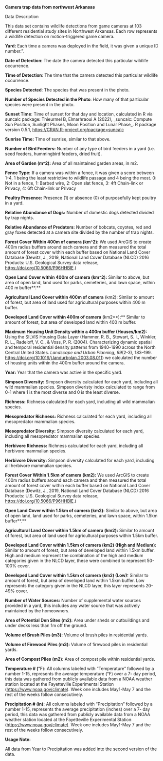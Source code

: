 ﻿**Camera trap data from northwest Arkansas**

Data Description

This data set contains wildlife detections from game cameras at 103 different residential study sites in Northwest Arkansas. Each row represents a wildlife detection on motion-triggered game camera.

**Yard:** Each time a camera was deployed in the field, it was given a unique ID number.”.

**Date of Detection**: The date the camera detected this particular wildlife occurrence. 

**Time of Detection**: The time that the camera detected this particular wildlife occurrence. 

**Species Detected**: The species that was present in the photo. 

**Number of Species Detected in the Photo**: How many of that particular species were present in the photo.

**Sunset Time:** Time of sunset for that day and location, calculated in R via suncalc package: Thieurmel B, Elmarhraoui A (2022), \_suncalc: Compute Sun Position, Sunlight Phases, Moon Position and Lunar Phase\_. R package version 0.5.1, <https://CRAN.R-project.org/package=suncalc>

**Sunrise Time:** Time of sunrise, similar to that above.

**Number of Bird Feeders:** Number of any type of bird feeders in a yard (i.e. seed feeders, hummingbird feeders, dried fruit).

**Area of Garden (m^2):** Area of all maintained garden areas, in m2.

**Fence Type:** If a camera was within a fence, it was given a score between 1-4, 1 being the least restrictive to wildlife passage and 4 being the most. 0: Not in a fence, 1: Barbed wire, 2: Open slat fence, 3: 4ft Chain-link or Privacy, 4: 6ft Chain-link or Privacy

**Poultry Presence:** Presence (1) or absence (0) of purposefully kept poultry in a yard.

**Relative Abundance of Dogs:** Number of domestic dogs detected divided by trap nights.

**Relative Abundance of Predators:** Number of bobcats, coyotes, red and gray foxes detected at a camera site divided by the number of trap nights.

**Forest Cover Within 400m of camera (km^2):**  We used ArcGIS to create 400m radius buffers around each camera and then measured the total amount of forest cover within each buffer based on National Land Cover Database (Dewitz, J., 2019, National Land Cover Database (NLCD) 2016 Products: U.S. Geological Survey data release, <https://doi.org/10.5066/P96HHBIE>.)

**Open Land Cover within 400m of camera (km^2):** Similar to above, but area of open land, land used for parks, cemeteries, and lawn space, within 400 m buffer**.**

**Agricultural Land Cover within 400m of camera** (km2): Similar to amount of forest, but area of land used for agricultural purposes within 400 m buffer.

**Developed Land Cover within 400m of camera** (km2**):** Similar to amount of forest, but area of developed land within 400 m buffer.

**Maximum Housing Unit Density within a 400m buffer (Houses/**km2**):** Using the SILVIS Housing Data Layer (Hammer, R. B., Stewart, S. I., Winkler, R. L., Radeloff, V. C., & Voss, P. R. (2004). Characterizing dynamic spatial and temporal residential density patterns from 1940–1990 across the North Central United States. *Landscape and Urban Planning*, *69*(2-3), 183–199. <https://doi.org/10.1016/j.landurbplan.2003.08.011>) we calculated the number of housing units within the 400m buffer around the camera.

**Year:** Year that the camera was active in the specific yard.

**Simpson Diversity:** Simpson diversity calculated for each yard, including all wild mammalian species. Simpson diveristy index calculated to range from 0-1 where 1 is the most diverse and 0 is the least diverse.

**Richness:** Richness calculated for each yard, including all wild mammalian species.

**Mesopredator Richness:** Richness calculated for each yard, including all mesopredator mammalian species.

**Mesopredator Diversity:** Simpson diversity calculated for each yard, including all mesopredator mammalian species.

**Herbivore Richness:** Richness calculated for each yard, including all herbivore mammalian species.

**Herbivore Diversity:** Simpson diversity calculated for each yard, including all herbivore mammalian species.

**Forest Cover Within 1.5km of camera (**km2**):**  We used ArcGIS to create 400m radius buffers around each camera and then measured the total amount of forest cover within each buffer based on National Land Cover Database (Dewitz, J., 2019, National Land Cover Database (NLCD) 2016 Products: U.S. Geological Survey data release, <https://doi.org/10.5066/P96HHBIE>.)

**Open Land Cover within 1.5km of camera (**km2**):** Similar to above, but area of open land, land used for parks, cemeteries, and lawn space, within 1.5km buffer**.**

**Agricultural Land Cover within 1.5km of camera (**km2**):** Similar to amount of forest, but area of land used for agricultural purposes within 1.5km buffer.

**Developed Land Cover within 1.5km of camera (**km2**) (High and Medium):** Similar to amount of forest, but area of developed land within 1.5km buffer. High and medium represent the combination of the high and medium categories given in the NLCD layer, these were combined to represent 50-100% cover.

**Developed Land Cover within 1.5km of camera (**km2**) (Low):** Similar to amount of forest, but area of developed land within 1.5km buffer. Low represents the category given in the NLCD layer, this layer represents 20-49% cover.

**Number of Water Sources:** Number of supplemental water sources provided in a yard, this includes any water source that was actively maintained by the homeowners.

**Area of Potential Den Sites (**m2**):** Area under sheds or outbuildings and under decks less than 1m off the ground.

**Volume of Brush Piles (**m3**):** Volume of brush piles in residential yards.

**Volume of Firewood Piles (**m3**):** Volume of firewood piles in residential yards.

**Area of Compost Piles (**m2**):** Area of compost pile within residential yards.

**Temperature # (**℉)**:** All columns labeled with “Temperature” followed by a number 1-15, represents the average temperature (℉) over a 7- day period, this data was gathered from publicly available data from a NOAA weather station located at the Fayetteville Experimental Station (<https://www.noaa.gov/climate>). Week one includes May1-May 7 and the rest of the weeks follow consecutively. 

**Precipitation # (in):** All columns labeled with “Precipitation” followed by a number 1-15, represents the average precipitation (inches) over a 7- day period, this data was gathered from publicly available data from a NOAA weather station located at the Fayetteville Experimental Station (<https://www.noaa.gov/climate>). Week one includes May1-May 7 and the rest of the weeks follow consecutively. 

**Usage Note:**

All data from Year to Precipitation was added into the second version of the data.
